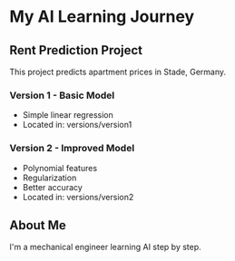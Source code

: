 # My AI Learning Journey

## Rent Prediction Project

This project predicts apartment prices in Stade, Germany.

### Version 1 - Basic Model
- Simple linear regression
- Located in: versions/version1

### Version 2 - Improved Model
- Polynomial features
- Regularization
- Better accuracy
- Located in: versions/version2

## About Me
I'm a mechanical engineer learning AI step by step.
